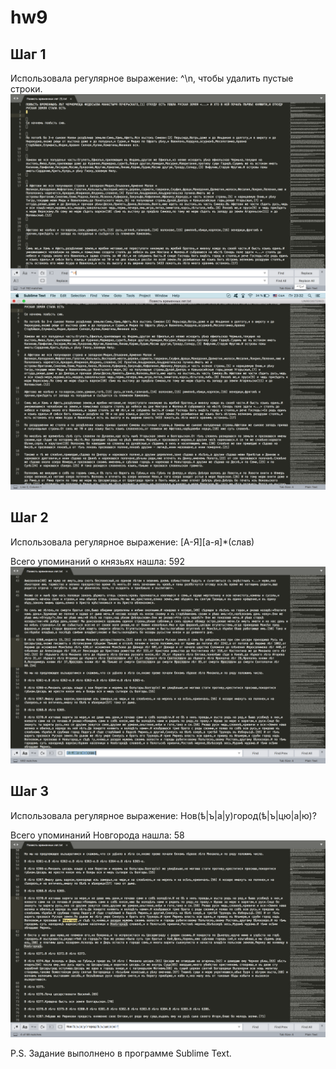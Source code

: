 # hw9
## Шаг 1
Использовала регулярное выражение: ^\n, чтобы удалить пустые строки.
![](https://github.com/maryezhova/hw9/blob/master/screenshot1.png)
![](https://github.com/maryezhova/hw9/blob/master/screenshot2.png)
## Шаг 2
Использовала регулярное выражение: [А-Я][а-я]*(слав)

Всего упоминаний о князьях нашла: 592
![](https://github.com/maryezhova/hw9/blob/master/screenshot3.png)
## Шаг 3
Использовала регулярное выражение: Нов(ѣ|ъ|а|у)город(ѣ|ъ|цю|а|ю)?

Всего упоминаний Новгорода нашла: 58
![](https://github.com/maryezhova/hw9/blob/master/screenshot4.png)

P.S. Задание выполнено в программе Sublime Text.
